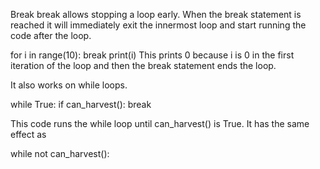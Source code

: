 Break</size>
</line-height>
break allows stopping a loop early. When the break statement is reached it will immediately exit the innermost loop and start running the code after the loop.

for i in range(10):
	break
print(i)
This prints 0 because i is 0 in the first iteration of the loop and then the break statement ends the loop.

It also works on while loops.

while True:
	if can_harvest():
		break

This code runs the while loop until can_harvest() is True. 
It has the same effect as

while not can_harvest():